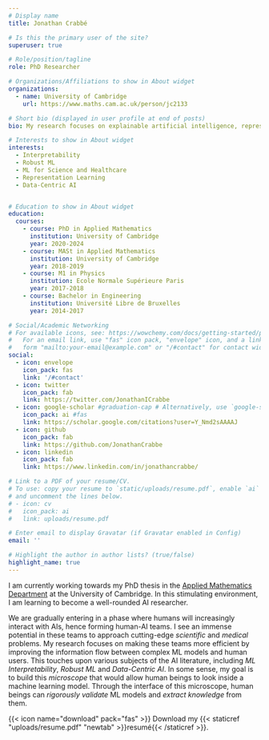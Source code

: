 ```yaml
---
# Display name
title: Jonathan Crabbé

# Is this the primary user of the site?
superuser: true

# Role/position/tagline
role: PhD Researcher

# Organizations/Affiliations to show in About widget
organizations:
  - name: University of Cambridge
    url: https://www.maths.cam.ac.uk/person/jc2133

# Short bio (displayed in user profile at end of posts)
bio: My research focuses on explainable artificial intelligence, representation learning and robust machine learning.

# Interests to show in About widget
interests:
  - Interpretability
  - Robust ML
  - ML for Science and Healthcare
  - Representation Learning
  - Data-Centric AI


# Education to show in About widget
education:
  courses:
    - course: PhD in Applied Mathematics
      institution: University of Cambridge
      year: 2020-2024
    - course: MASt in Applied Mathematics
      institution: University of Cambridge
      year: 2018-2019
    - course: M1 in Physics
      institution: Ecole Normale Supérieure Paris
      year: 2017-2018
    - course: Bachelor in Engineering
      institution: Université Libre de Bruxelles
      year: 2014-2017

# Social/Academic Networking
# For available icons, see: https://wowchemy.com/docs/getting-started/page-builder/#icons
#   For an email link, use "fas" icon pack, "envelope" icon, and a link in the
#   form "mailto:your-email@example.com" or "/#contact" for contact widget.
social:
  - icon: envelope
    icon_pack: fas
    link: '/#contact'
  - icon: twitter
    icon_pack: fab
    link: https://twitter.com/JonathanICrabbe
  - icon: google-scholar #graduation-cap # Alternatively, use `google-scholar` icon from `ai` icon pack
    icon_pack: ai #fas
    link: https://scholar.google.com/citations?user=Y_Nmd2sAAAAJ
  - icon: github
    icon_pack: fab
    link: https://github.com/JonathanCrabbe
  - icon: linkedin
    icon_pack: fab
    link: https://www.linkedin.com/in/jonathancrabbe/

# Link to a PDF of your resume/CV.
# To use: copy your resume to `static/uploads/resume.pdf`, enable `ai` icons in `params.toml`,
# and uncomment the lines below.
# - icon: cv
#   icon_pack: ai
#   link: uploads/resume.pdf

# Enter email to display Gravatar (if Gravatar enabled in Config)
email: ''

# Highlight the author in author lists? (true/false)
highlight_name: true
---
```


I am currently working towards my PhD thesis in the [Applied Mathematics Department](http://www.damtp.cam.ac.uk/) at the University of Cambridge. In this stimulating environment, I am learning to become a well-rounded AI researcher.

We are gradually entering in a phase where humans will increasingly interact with AIs, hence forming human-AI teams. I see an immense potential in these teams to approach cutting-edge *scientific* and *medical* problems. My research focuses on making these teams more efficient by improving the information flow between complex ML models and human users. This touches upon various subjects of the AI literature, including *ML Interpretability*, *Robust ML* and *Data-Centric AI*. In some sense, my goal is to build this *microscope* that would allow human beings to look inside a machine learning model. Through the interface of this microscope, human beings can *rigorously validate* ML models and *extract knowledge* from them.


{{< icon name="download" pack="fas" >}} Download my {{< staticref "uploads/resume.pdf" "newtab" >}}resumé{{< /staticref >}}.
